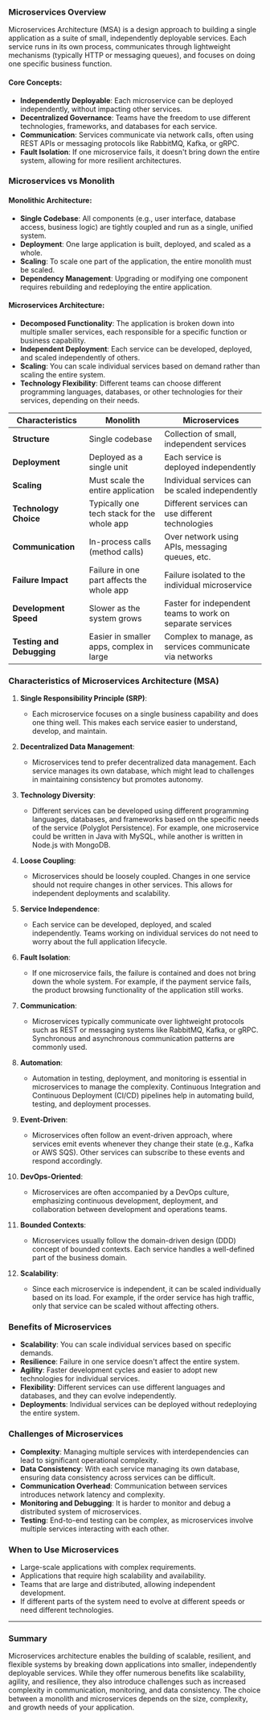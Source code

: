 ### **Microservices Overview**

Microservices Architecture (MSA) is a design approach to building a single application as a suite of small, independently deployable services. Each service runs in its own process, communicates through lightweight mechanisms (typically HTTP or messaging queues), and focuses on doing one specific business function.

#### **Core Concepts:**
- **Independently Deployable**: Each microservice can be deployed independently, without impacting other services.
- **Decentralized Governance**: Teams have the freedom to use different technologies, frameworks, and databases for each service.
- **Communication**: Services communicate via network calls, often using REST APIs or messaging protocols like RabbitMQ, Kafka, or gRPC.
- **Fault Isolation**: If one microservice fails, it doesn't bring down the entire system, allowing for more resilient architectures.

### **Microservices vs Monolith**

#### **Monolithic Architecture**:
- **Single Codebase**: All components (e.g., user interface, database access, business logic) are tightly coupled and run as a single, unified system.
- **Deployment**: One large application is built, deployed, and scaled as a whole.
- **Scaling**: To scale one part of the application, the entire monolith must be scaled.
- **Dependency Management**: Upgrading or modifying one component requires rebuilding and redeploying the entire application.

#### **Microservices Architecture**:
- **Decomposed Functionality**: The application is broken down into multiple smaller services, each responsible for a specific function or business capability.
- **Independent Deployment**: Each service can be developed, deployed, and scaled independently of others.
- **Scaling**: You can scale individual services based on demand rather than scaling the entire system.
- **Technology Flexibility**: Different teams can choose different programming languages, databases, or other technologies for their services, depending on their needs.

| **Characteristics**        | **Monolith**                               | **Microservices**                                    |
|----------------------------|--------------------------------------------|-----------------------------------------------------|
| **Structure**               | Single codebase                            | Collection of small, independent services            |
| **Deployment**              | Deployed as a single unit                  | Each service is deployed independently               |
| **Scaling**                 | Must scale the entire application          | Individual services can be scaled independently      |
| **Technology Choice**       | Typically one tech stack for the whole app | Different services can use different technologies    |
| **Communication**           | In-process calls (method calls)            | Over network using APIs, messaging queues, etc.      |
| **Failure Impact**          | Failure in one part affects the whole app  | Failure isolated to the individual microservice      |
| **Development Speed**       | Slower as the system grows                 | Faster for independent teams to work on separate services |
| **Testing and Debugging**   | Easier in smaller apps, complex in large   | Complex to manage, as services communicate via networks |

### **Characteristics of Microservices Architecture (MSA)**

1. **Single Responsibility Principle (SRP)**:
   - Each microservice focuses on a single business capability and does one thing well. This makes each service easier to understand, develop, and maintain.

2. **Decentralized Data Management**:
   - Microservices tend to prefer decentralized data management. Each service manages its own database, which might lead to challenges in maintaining consistency but promotes autonomy.

3. **Technology Diversity**:
   - Different services can be developed using different programming languages, databases, and frameworks based on the specific needs of the service (Polyglot Persistence). For example, one microservice could be written in Java with MySQL, while another is written in Node.js with MongoDB.

4. **Loose Coupling**:
   - Microservices should be loosely coupled. Changes in one service should not require changes in other services. This allows for independent deployments and scalability.

5. **Service Independence**:
   - Each service can be developed, deployed, and scaled independently. Teams working on individual services do not need to worry about the full application lifecycle.

6. **Fault Isolation**:
   - If one microservice fails, the failure is contained and does not bring down the whole system. For example, if the payment service fails, the product browsing functionality of the application still works.

7. **Communication**:
   - Microservices typically communicate over lightweight protocols such as REST or messaging systems like RabbitMQ, Kafka, or gRPC. Synchronous and asynchronous communication patterns are commonly used.

8. **Automation**:
   - Automation in testing, deployment, and monitoring is essential in microservices to manage the complexity. Continuous Integration and Continuous Deployment (CI/CD) pipelines help in automating build, testing, and deployment processes.

9. **Event-Driven**:
   - Microservices often follow an event-driven approach, where services emit events whenever they change their state (e.g., Kafka or AWS SQS). Other services can subscribe to these events and respond accordingly.

10. **DevOps-Oriented**:
    - Microservices are often accompanied by a DevOps culture, emphasizing continuous development, deployment, and collaboration between development and operations teams.

11. **Bounded Contexts**:
    - Microservices usually follow the domain-driven design (DDD) concept of bounded contexts. Each service handles a well-defined part of the business domain.

12. **Scalability**:
    - Since each microservice is independent, it can be scaled individually based on its load. For example, if the order service has high traffic, only that service can be scaled without affecting others.

### **Benefits of Microservices**

- **Scalability**: You can scale individual services based on specific demands.
- **Resilience**: Failure in one service doesn't affect the entire system.
- **Agility**: Faster development cycles and easier to adopt new technologies for individual services.
- **Flexibility**: Different services can use different languages and databases, and they can evolve independently.
- **Deployments**: Individual services can be deployed without redeploying the entire system.

### **Challenges of Microservices**

- **Complexity**: Managing multiple services with interdependencies can lead to significant operational complexity.
- **Data Consistency**: With each service managing its own database, ensuring data consistency across services can be difficult.
- **Communication Overhead**: Communication between services introduces network latency and complexity. 
- **Monitoring and Debugging**: It is harder to monitor and debug a distributed system of microservices.
- **Testing**: End-to-end testing can be complex, as microservices involve multiple services interacting with each other.

### **When to Use Microservices**
- Large-scale applications with complex requirements.
- Applications that require high scalability and availability.
- Teams that are large and distributed, allowing independent development.
- If different parts of the system need to evolve at different speeds or need different technologies.

---

### **Summary**
Microservices architecture enables the building of scalable, resilient, and flexible systems by breaking down applications into smaller, independently deployable services. While they offer numerous benefits like scalability, agility, and resilience, they also introduce challenges such as increased complexity in communication, monitoring, and data consistency. The choice between a monolith and microservices depends on the size, complexity, and growth needs of your application.